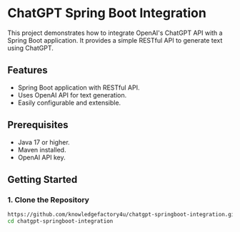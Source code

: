 # ChatGPT Spring Boot Integration

This project demonstrates how to integrate OpenAI's ChatGPT API with a Spring Boot application. It provides a simple RESTful API to generate text using ChatGPT.

## Features

- Spring Boot application with RESTful API.
- Uses OpenAI API for text generation.
- Easily configurable and extensible.

## Prerequisites

- Java 17 or higher.
- Maven installed.
- OpenAI API key.

## Getting Started

### 1. Clone the Repository

```bash
https://github.com/knowledgefactory4u/chatgpt-springboot-integration.git
cd chatgpt-springboot-integration
